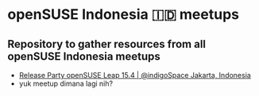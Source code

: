 # openSUSE Indonesia :indonesia: meetups
Repository to gather resources from all openSUSE Indonesia meetups
---
* [Release Party openSUSE Leap 15.4 | @indigoSpace Jakarta, Indonesia](https://github.com/opensuse-id/meetups/tree/main/221001)
* yuk meetup dimana lagi nih?
